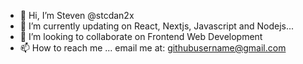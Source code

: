 - 👋 Hi, I’m Steven @stcdan2x
- 🌱 I’m currently updating on React, Nextjs, Javascript and Nodejs...
- 💞️ I’m looking to collaborate on Frontend Web Development
- 📫 How to reach me ... email me at: githubusername@gmail.com

<!---
stcdan2x/stcdan2x is a ✨ special ✨ repository because its `README.md` (this file) appears on your GitHub profile.
You can click the Preview link to take a look at your changes.
--->
